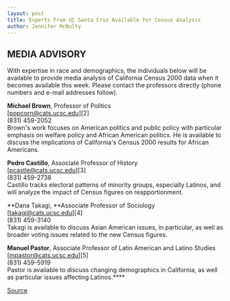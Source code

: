 ```yaml
---
layout: post
title: Experts From UC Santa Cruz Available For Census Analysis
author: Jennifer McNulty
---
```


## MEDIA ADVISORY

With expertise in race and demographics, the individuals below will be available to provide media analysis of California Census 2000 data when it becomes available this week. Please contact the professors directly (phone numbers and e-mail addresses follow).

**Michael Brown**, Professor of Politics  
[popcorn@cats.ucsc.edu][2]  
(831) 459-2052  
Brown's work focuses on American politics and public policy with particular emphasis on welfare policy and African American politics. He is available to discuss the implications of California's Census 2000 results for African Americans.

**Pedro Castillo**, Associate Professor of History  
[pcastle@cats.ucsc.edu][3]  
(831) 459-2738  
Castillo tracks electoral patterns of minority groups, especially Latinos, and will analyze the impact of Census figures on reapportionment.

**Dana Takagi, **Associate Professor of Sociology  
[takagi@cats.ucsc.edu][4]  
(831) 459-3140  
Takagi is available to discuss Asian American issues, in particular, as well as broader voting issues related to the new Census figures.

**Manuel Pastor**, Associate Professor of Latin American and Latino Studies  
[mpastor@cats.ucsc.edu][5]  
(831) 459-5919  
Pastor is available to discuss changing demographics in California, as well as particular issues affecting Latinos.****

[Source](http://www1.ucsc.edu/news_events/press_releases/archive/00-01/03-01/census.html "Permalink to UCSC Press Release: Census analysis")

